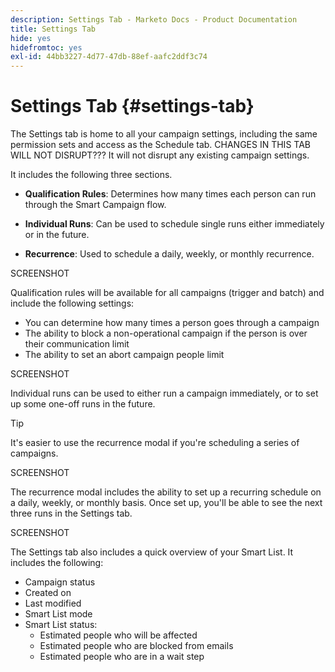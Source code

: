 ```yaml
---
description: Settings Tab - Marketo Docs - Product Documentation
title: Settings Tab
hide: yes
hidefromtoc: yes
exl-id: 44bb3227-4d77-47db-88ef-aafc2ddf3c74
---
```

# Settings Tab {#settings-tab}

The Settings tab is home to all your campaign settings, including the same permission sets and access as the Schedule tab. CHANGES IN THIS TAB WILL NOT DISRUPT??? It will not disrupt any existing campaign settings.

It includes the following three sections.

* **Qualification Rules**: Determines how many times each person can run through the Smart Campaign flow.

* **Individual Runs**: Can be used to schedule single runs either immediately or in the future.

* **Recurrence**: Used to schedule a daily, weekly, or monthly recurrence.

SCREENSHOT

Qualification rules will be available for all campaigns (trigger and batch) and include the following settings:

* You can determine how many times a person goes through a campaign 
* The ability to block a non-operational campaign if the person is over their communication limit  
* The ability to set an abort campaign people limit 

SCREENSHOT

Individual runs can be used to either run a campaign immediately, or to set up some one-off runs in the future.

>[!TIP]
>
>It's easier to use the recurrence modal if you're scheduling a series of campaigns.

SCREENSHOT

The recurrence modal includes the ability to set up a recurring schedule on a daily, weekly, or monthly basis. Once set up, you'll be able to see the next three runs in the Settings tab.

SCREENSHOT

The Settings tab also includes a quick overview of your Smart List. It includes the following: 

* Campaign status 
* Created on 
* Last modified 
* Smart List mode 
* Smart List status:  
   * Estimated people who will be affected 
   * Estimated people who are blocked from emails 
   * Estimated people who are in a wait step

